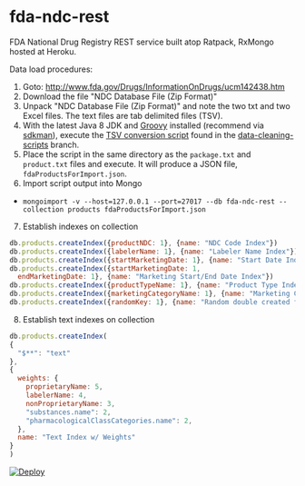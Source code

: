 # fda-ndc-rest 
FDA National Drug Registry REST service built atop Ratpack, RxMongo hosted at Heroku.

Data load procedures:

1. Goto: http://www.fda.gov/Drugs/InformationOnDrugs/ucm142438.htm
2. Download the file "NDC Database File (Zip Format)"
3. Unpack "NDC Database File (Zip Format)" and note the two txt and two Excel files. The text files are tab delimited files (TSV).
4. With the latest Java 8 JDK and [Groovy](http://www.groovy-lang.org/) installed (recommend via [sdkman](http://sdkman.io/)), execute the [TSV conversion script](https://raw.githubusercontent.com/joshdurbin/fda-ndc-rest/data_cleaning_scripts/FormatNDCData.groovy) found in the [data-cleaning-scripts](https://github.com/joshdurbin/fda-ndc-rest/tree/data_cleaning_scripts) branch.
4. Place the script in the same directory as the `package.txt` and `product.txt` files and execute. It will produce a JSON file, `fdaProductsForImport.json`.
5. Import script output into Mongo

  * `mongoimport -v --host=127.0.0.1 --port=27017 --db fda-ndc-rest --collection products fdaProductsForImport.json`

7. Establish indexes on collection

  ```javascript
  db.products.createIndex({productNDC: 1}, {name: "NDC Code Index"})
  db.products.createIndex({labelerName: 1}, {name: "Labeler Name Index"})
  db.products.createIndex({startMarketingDate: 1}, {name: "Start Date Index"})
  db.products.createIndex({startMarketingDate: 1,
    endMarketingDate: 1}, {name: "Marketing Start/End Date Index"})
  db.products.createIndex({productTypeName: 1}, {name: "Product Type Index"})
  db.products.createIndex({marketingCategoryName: 1}, {name: "Marketing Category Name Index"})
  db.products.createIndex({randomKey: 1}, {name: "Random double created for random production selection"})
```

8. Establish text indexes on collection

  ```javascript
  db.products.createIndex(
  {
    "$**": "text"
  },
  {
    weights: {
      proprietaryName: 5,
      labelerName: 4,
      nonProprietaryName: 3,
      "substances.name": 2,
      "pharmacologicalClassCategories.name": 2,
    },
    name: "Text Index w/ Weights"
  }
)
```

[![Deploy](https://www.herokucdn.com/deploy/button.png)](https://heroku.com/deploy?template=https://github.com/joshdurbin/fda-ndc-rest)  
